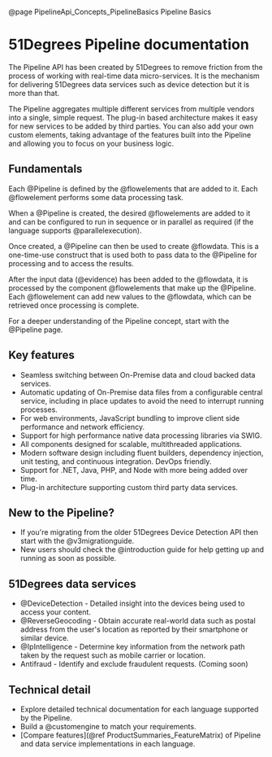 @page PipelineApi_Concepts_PipelineBasics Pipeline Basics

# 51Degrees Pipeline documentation

The Pipeline API has been created by 51Degrees to remove friction from the process of working with real-time data micro-services.
It is the mechanism for delivering 51Degrees data services such as device detection but it is more than that.

The Pipeline aggregates multiple different services from multiple vendors into a single, simple request.
The plug-in based architecture makes it easy for new services to be added by third parties. You can also add your own custom elements, taking advantage of the features built into the Pipeline and allowing you to focus on your business logic.

## Fundamentals

Each @Pipeline is defined by the @flowelements that are added to it.
Each @flowelement performs some data processing task.

When a @Pipeline is created, the desired @flowelements are added to it and can be configured to run in sequence or in parallel as required (if the language supports @parallelexecution).

Once created, a @Pipeline can then be used to create @flowdata. This is a one-time-use construct that is used both to pass data to the @Pipeline for processing and to access the results.

After the input data (@evidence) has been added to the @flowdata, it is processed by the component @flowelements that make up the @Pipeline. Each @flowelement can add new values to the @flowdata, which can be retrieved once processing is complete.

For a deeper understanding of the Pipeline concept, start with the @Pipeline page. 

## Key features

- Seamless switching between On-Premise data and cloud backed data services.
- Automatic updating of On-Premise data files from a configurable central service, including in place updates to avoid the need to interrupt running processes.
- For web environments, JavaScript bundling to improve client side performance and network efficiency.
- Support for high performance native data processing libraries via SWIG.
- All components designed for scalable, multithreaded applications.
- Modern software design including fluent builders, dependency injection, unit testing, and continuous integration. DevOps friendly.
- Support for .NET, Java, PHP, and Node with more being added over time.
- Plug-in architecture supporting custom third party data services.

## New to the Pipeline?

* If you're migrating from the older 51Degrees Device Detection API then start with the @v3migrationguide.
* New users should check the @introduction guide for help getting up and running as soon as possible.

## 51Degrees data services

* @DeviceDetection - Detailed insight into the devices being used to access your content.
* @ReverseGeocoding - Obtain accurate real-world data such as postal address from the user's location as reported by their smartphone or similar device.
* @IpIntelligence - Determine key information from the network path taken by the request such as mobile carrier or location.
* Antifraud - Identify and exclude fraudulent requests. (Coming soon)

## Technical detail

* Explore detailed technical documentation for each language supported by the Pipeline.
* Build a @customengine to match your requirements.
* [Compare features](@ref ProductSummaries_FeatureMatrix) of Pipeline and data service implementations in each language.
